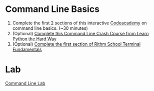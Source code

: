# Command Line Basics
1. Complete the first 2 sections of this interactive [Codeacademy](https://www.codecademy.com/learn/learn-the-command-line) on command line basics. (~30 minutes)
2. (Optional) [Complete this Command Line Crash Course from Learn Python the Hard Way](https://learnpythonthehardway.org/book/appendixa.html)
3. (Optional) [Complete the first section of Rithm School Terminal Fundamentals
](https://www.rithmschool.com/courses/terminal)
# Lab
[Command Line Lab](https://github.com/shift-up/coursebook/blob/module/0/module/module-0/labs/command-line-lab.md)
